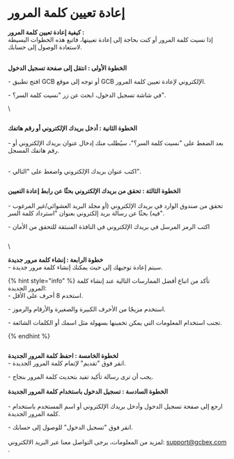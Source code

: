 # إعادة تعيين كلمة المرور

**كيفية إعادة تعيين كلمة المرور :**\
إذا نسيت كلمة المرور أو كنت بحاجة إلى إعادة تعيينها، فاتبع هذه الخطوات البسيطة لاستعادة الوصول إلى حسابك.

\
**الخطوة الأولى : انتقل إلى صفحة تسجيل الدخول**

\- افتح تطبيق GCB أو توجه إلى موقع GCB الإلكتروني لإعادة تعيين كلمة المرور.

\- في شاشة تسجيل الدخول، ابحث عن زر "نسيت كلمة السر؟".

\


<figure><img src="https://lh7-rt.googleusercontent.com/docsz/AD_4nXfNjRqTc6u2fnsc-oraYe5DXT6lT9RmiZZJ2wyE0qi_x_rH4OxFMF_fZNyqTCX-wUuDc6VAHnUXfdWPHQNIyJTatZVhmpkml9gtac9oJYW_7SErGf7zqBvZlCCN5hyN4TpRNBYWXw?key=416INEOfKJwKQqmU-nJdNesH" alt=""><figcaption></figcaption></figure>

**الخطوة الثانية : أدخل بريدك الإلكتروني أو رقم هاتفك**\
\
\- بعد الضغط على "نسيت كلمة السر؟"، سيُطلب منك إدخال عنوان بريدك الإلكتروني أو رقم هاتفك المسجل.

\
\- اكتب عنوان بريدك الإلكتروني واضغط على "التالي".

<figure><img src="https://lh7-rt.googleusercontent.com/docsz/AD_4nXf7xTPCz1_w1O5fI1bS43w8Gt369uNeQy0jVWtcHoL8fUKgPMZaZvltVWZKj5gi_UwnhEQQ48bgwhGRgiln7wlIw4tdzMv9he_oECLUxZTPipJrP9VDJftmIPZzaEbRyK5IPvI1?key=416INEOfKJwKQqmU-nJdNesH" alt=""><figcaption></figcaption></figure>

**الخطوة الثالثة : تحقق من بريدك الإلكتروني بحثًا عن رابط إعادة التعيين**\
\
\- تحقق من صندوق الوارد في بريدك الإلكتروني (أو مجلد البريد العشوائي/غير المرغوب فيه) بحثًا عن رسالة بريد إلكتروني بعنوان "استرداد كلمة السر".

\- اكتب الرمز المرسل في بريدك الإلكتروني في النافذة المنبثقة للتحقق من الأمان

<figure><img src="https://lh7-rt.googleusercontent.com/docsz/AD_4nXejdYhJDJ9EOHURrxOz8M9GxZ0qYBfmQP55rqqypIUDhrvnKgwA7zfypSzI3rfDnUWFbdCEcvaiomDoHBXhH791MVgdepgyQZl48AcpLxz1ARjEQ24JHSsBN3c51BYH5uCT5AIphA?key=416INEOfKJwKQqmU-nJdNesH" alt=""><figcaption></figcaption></figure>

\


**خطوة الرابعة : إنشاء كلمة مرور جديدة**\
\- سيتم إعادة توجيهك إلى حيث يمكنك إنشاء كلمة مرور جديدة.

{% hint style="info" %}
تأكد من اتباع أفضل الممارسات التالية عند إنشاء كلمة المرور الجديدة:\
\- استخدم 8 أحرف على الأقل.

\- استخدم مزيجًا من الأحرف الكبيرة والصغيرة والأرقام والرموز.

\- تجنب استخدام المعلومات التي يمكن تخمينها بسهولة مثل اسمك أو الكلمات الشائعة.


{% endhint %}

<figure><img src="https://lh7-rt.googleusercontent.com/docsz/AD_4nXfc__LmHYiEzEOE3Jo4uX_r5Feb3CxBXAOVxP9hsRuuap7Z_AyfED89ag3_70eBItWPY0DeQNbkMU-dD4At8PeEgT90rICRKVWyGMutDswIVIQHwzDrrCXo6nKc49cZoKlC3UBXBA?key=416INEOfKJwKQqmU-nJdNesH" alt=""><figcaption></figcaption></figure>

**لخطوة الخامسة : احفظ كلمة المرور الجديدة**\
\- انقر فوق "تقديم" لإتمام كلمة المرور الجديدة.

\- يجب أن ترى رسالة تأكيد تفيد بتحديث كلمة المرور بنجاح.\
\
**الخطوة السادسة : تسجيل الدخول باستخدام كلمة المرور الجديدة**\
\
\- ارجع إلى صفحة تسجيل الدخول وأدخل بريدك الإلكتروني أو اسم المستخدم باستخدام كلمة المرور الجديدة.

\- انقر فوق "تسجيل الدخول" للوصول إلى حسابك.\
\
لمزيد من المعلومات، يرجى التواصل معنا عبر البريد الالكتروني: [support@gcbex.com](mailto:support@gcbex.com) .
